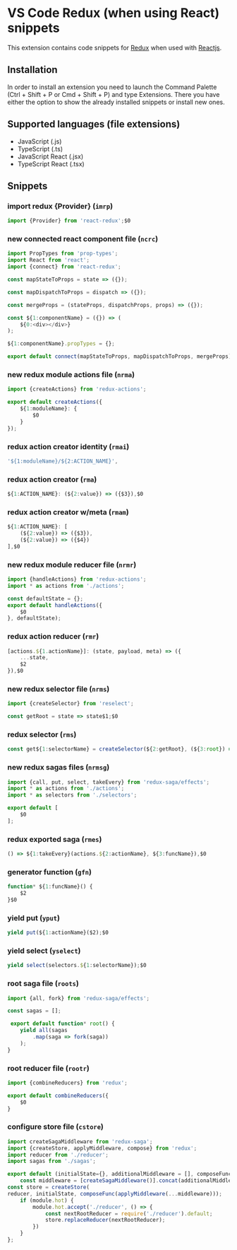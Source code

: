 # VS Code Redux (when using React) snippets

This extension contains code snippets for [Redux](https://redux.js.org/) when used with [Reactjs](https://facebook.github.io/react/).

## Installation

In order to install an extension you need to launch the Command Palette (Ctrl + Shift + P or Cmd + Shift + P) and type Extensions.
There you have either the option to show the already installed snippets or install new ones.

## Supported languages (file extensions)

* JavaScript (.js)
* TypeScript (.ts)
* JavaScript React (.jsx)
* TypeScript React (.tsx)

## Snippets

### import redux {Provider} (`imrp`)
```javascript
import {Provider} from 'react-redux';$0
```
### new connected react component file (`ncrc`)
```javascript
import PropTypes from 'prop-types';
import React from 'react';
import {connect} from 'react-redux';

const mapStateToProps = state => ({});

const mapDispatchToProps = dispatch => ({});

const mergeProps = (stateProps, dispatchProps, props) => ({});

const ${1:componentName} = ({}) => (
	${0:<div></div>}
);

${1:componentName}.propTypes = {};

export default connect(mapStateToProps, mapDispatchToProps, mergeProps)(${1:componentName});
```
### new redux module actions file (`nrma`)
```javascript
import {createActions} from 'redux-actions';

export default createActions({
	${1:moduleName}: {
		$0
	}
});
```
### redux action creator identity (`rmai`)
```javascript
'${1:moduleName}/${2:ACTION_NAME}',
```
### redux action creator (`rma`)
```javascript
${1:ACTION_NAME}: (${2:value}) => ({$3}),$0
```
### redux action creator w/meta (`rmam`)
```javascript
${1:ACTION_NAME}: [
	(${2:value}) => ({$3}),
	(${2:value}) => ({$4})
],$0
```
### new redux module reducer file (`nrmr`)
```javascript
import {handleActions} from 'redux-actions';
import * as actions from './actions';

const defaultState = {};
export default handleActions({
	$0
}, defaultState);
```
### redux action reducer (`rmr`)
```javascript
[actions.${1.actionName}]: (state, payload, meta) => ({
	...state,
	$2
}),$0
```
### new redux selector file (`nrms`)
```javascript
import {createSelector} from 'reselect';

const getRoot = state => state$1;$0
```
### redux selector (`rms`)
```javascript
const get${1:selectorName} = createSelector(${2:getRoot}, (${3:root}) => ({$4});$0
```
### new redux sagas files (`nrmsg`)
```javascript
import {call, put, select, takeEvery} from 'redux-saga/effects';
import * as actions from './actions';
import * as selectors from './selectors';

export default [
	$0
];
```
### redux exported saga (`rmes`)
```javascript
() => ${1:takeEvery}(actions.${2:actionName}, ${3:funcName}),$0
```
### generator function (`gfn`)
```javascript
function* ${1:funcName}() {
	$2
}$0
```
### yield put (`yput`)
```javascript
yield put(${1:actionName}($2);$0
```
### yield select (`yselect`)
```javascript
yield select(selectors.${1:selectorName});$0
```
### root saga file (`roots`)
```javascript
import {all, fork} from 'redux-saga/effects';

const sagas = [];

 export default function* root() {
	yield all(sagas
		.map(saga => fork(saga))
	);
}
```
### root reducer file (`rootr`)
```javascript
import {combineReducers} from 'redux';

export default combineReducers({
	$0
}
```
### configure store file (`cstore`)
```javascript
import createSagaMiddleware from 'redux-saga';
import {createStore, applyMiddleware, compose} from 'redux';
import reducer from './reducer';
import sagas from './sagas';

export default (initialState={}, additionalMiddleware = [], composeFunc = compose) => {
	const middleware = [createSagaMiddleware()].concat(additionalMiddleware);
const store = createStore(
reducer, initialState, composeFunc(applyMiddleware(...middleware)));
	if (module.hot) {
		module.hot.accept('./reducer', () => {
			const nextRootReducer = require('./reducer').default;
			store.replaceReducer(nextRootReducer);
		})
	}
};
```
